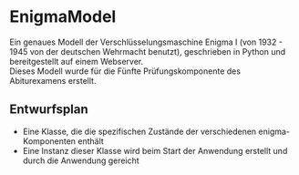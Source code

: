 # EnigmaModel
Ein genaues Modell der Verschlüsselungsmaschine Enigma I (von 1932 - 1945 von der deutschen Wehrmacht benutzt), 
geschrieben in Python und bereitgestellt auf einem Webserver.  
Dieses Modell wurde für die Fünfte Prüfungskomponente des Abiturexamens erstellt. 

## Entwurfsplan
- Eine Klasse, die die spezifischen Zustände der verschiedenen enigma-Komponenten enthält  
- Eine Instanz dieser Klasse wird beim Start der Anwendung erstellt und durch die Anwendung gereicht  
